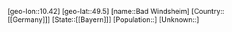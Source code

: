 ﻿---
location: [49.5,10.42]
type: City
tags:
- geo/City


SpocWebEntityId: 28974
isDeleted: false
confidential: public

---
[geo-lon::10.42]
[geo-lat::49.5]
[name::Bad Windsheim]
[Country::[[Germany]]]
[State::[[Bayern]]]
[Population::]
[Unknown::]

